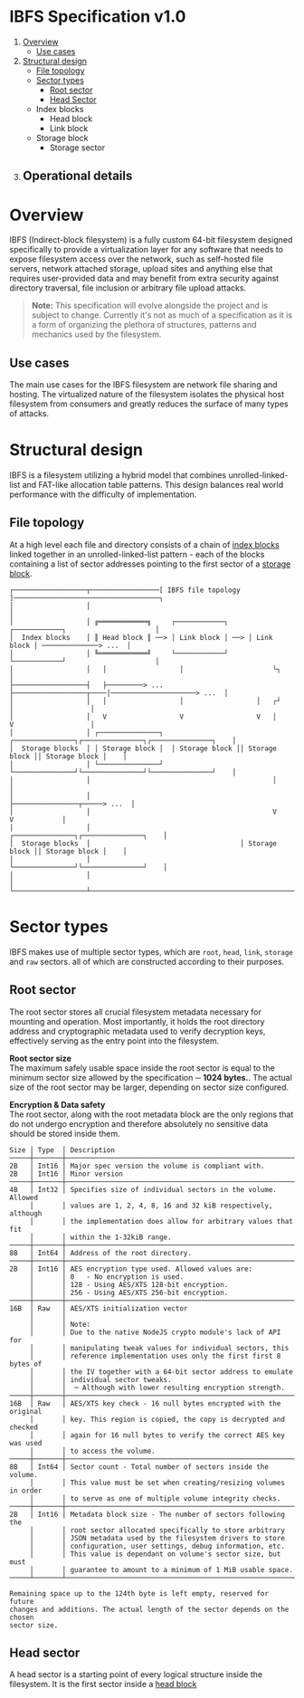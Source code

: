 
# IBFS Specification v1.0

1. [Overview](#overview)
    - [Use cases](#use-cases)
2. [Structural design](#structural-design)
    - [File topology](#file-topology)
    - [Sector types](#sector-types)
        - [Root sector](#root-sector)
        - [Head Sector](#head-sector)
    - Index blocks
        - Head block
        - Link block
    - Storage block
        - Storage sector
3. Operational details
    - 

# Overview
IBFS (Indirect-block filesystem) is a fully custom 64-bit filesystem designed specifically to 
provide a virtualization layer for any software that needs to expose filesystem access over the
network, such as self-hosted file servers, network attached storage, upload sites and anything else 
that requires user-provided data and may benefit from extra security against directory traversal, 
file inclusion or arbitrary file upload attacks.

> **Note:** This specification will evolve alongside the project and is subject to change. Currently
it's not as much of a specification as it is a form of organizing the plethora of structures, 
patterns and mechanics used by the filesystem.

## Use cases
The main use cases for the IBFS filesystem are network file sharing and hosting. The virtualized 
nature of the filesystem isolates the physical host filesystem from consumers and greatly reduces 
the surface of many types of attacks.

# Structural design
IBFS is a filesystem utilizing a hybrid model that combines unrolled-linked-list and FAT-like
allocation table patterns. This design balances real world performance with the difficulty of 
implementation.

## File topology
At a high level each file and directory consists of a chain of [index blocks](#index-blocks) linked
together in an unrolled-linked-list pattern - each of the blocks containing a list of sector
addresses pointing to the first sector of a [storage block](#storage─block).
```
┌──────────────────┬─────────────────[ IBFS file topology ]────────────────────────────────────┐
│                  │                                                                           │
│                  │ ╔════════════╗     ┌────────────┐     ┌────────────┐                      │
│  Index blocks    │ ║ Head block ║ ──> │ Link block │ ──> │ Link block │ ──────────────> ...  │
│                  │ ╚════════════╝     └────────────┘     └────────────┘                      │
│                  │   │                  │                      └┐                            │
├──────────────────┤   ├─────────> ...    ├──────────────────┬────│─────────────────────> ...  │
│                  │   │                  │                  │   ┌┘        │                   │
│                  │   V                  V                  V   │         V                   │
│                  │ ┌───────────────┐  ┌───────────────┐┌───────────────┐┌───────────────┐    │
│  Storage blocks  │ │ Storage block │  │ Storage block ││ Storage block ││ Storage block │    │
│                  │ └───────────────┘  └───────────────┘└───────────────┘└───────────────┘    │
│                  │                                             │                             │
│                  │                                             ├────────────────┬─────> ...  │
│                  │                                             V                V            │
│                  │                                     ┌───────────────┐┌───────────────┐    │
│  Storage blocks  │                                     │ Storage block ││ Storage block │    │
│                  │                                     └───────────────┘└───────────────┘    │
│                  │                                                                           │ 
└──────────────────┴───────────────────────────────────────────────────────────────────────────┘
```

# Sector types
IBFS makes use of multiple sector types, which are `root`, `head`, `link`, `storage` and `raw` 
sectors. all of which are constructed according to their purposes.

## Root sector
The root sector stores all crucial filesystem metadata necessary for mounting and operation.
Most importantly, it holds the root directory address and cryptographic metadata used to verify 
decryption keys, effectively serving as the entry point into the filesystem.

**Root sector size**  
The maximum safely usable space inside the root sector is equal to the minimum sector size allowed 
by the specification ─ **1024 bytes.**. The actual size of the root sector may be larger, depending
on sector size configured.

**Encryption & Data safety**  
The root sector, along with the root metadata block are the only regions that do not undergo 
encryption and therefore absolutely no sensitive data should be stored inside them.

```
Size │ Type  │ Description
─────┼───────┼────────────────────────────────────────────────────────────────
2B   │ Int16 │ Major spec version the volume is compliant with.
2B   │ Int16 │ Minor version
─────┼───────┼────────────────────────────────────────────────────────────────
4B   │ Int32 │ Specifies size of individual sectors in the volume. Allowed 
     │       │ values are 1, 2, 4, 8, 16 and 32 kiB respectively, although 
     │       │ the implementation does allow for arbitrary values that fit
     │       │ within the 1-32kiB range.
─────┼───────┼────────────────────────────────────────────────────────────────
8B   │ Int64 │ Address of the root directory.
─────┼───────┼────────────────────────────────────────────────────────────────
2B   │ Int16 │ AES encryption type used. Allowed values are:
     │       │ 0   - No encryption is used.
     │       │ 128 - Using AES/XTS 128-bit encryption.
     │       │ 256 - Using AES/XTS 256-bit encryption.
─────┼───────┼────────────────────────────────────────────────────────────────
16B  │ Raw   │ AES/XTS initialization vector
     │       │
     │       │ Note:
     │       │ Due to the native NodeJS crypto module's lack of API for
     │       │ manipulating tweak values for individual sectors, this
     │       │ reference implementation uses only the first first 8 bytes of 
     │       │ the IV together with a 64-bit sector address to emulate 
     │       │ individual sector tweaks.
     │       │  ─ Although with lower resulting encryption strength.
─────┼───────┼────────────────────────────────────────────────────────────────
16B  │ Raw   │ AES/XTS key check - 16 null bytes encrypted with the original
     │       │ key. This region is copied, the copy is decrypted and checked
     │       │ again for 16 null bytes to verify the correct AES key was used
     │       │ to access the volume.
─────┼───────┼────────────────────────────────────────────────────────────────
8B   │ Int64 │ Sector count - Total number of sectors inside the volume.
     │       │ This value must be set when creating/resizing volumes in order
     │       │ to serve as one of multiple volume integrity checks.
─────┼───────┼────────────────────────────────────────────────────────────────
2B   │ Int16 │ Metadata block size - The number of sectors following the 
     │       │ root sector allocated specifically to store arbitrary 
     │       │ JSON metadata used by the filesystem drivers to store
     │       │ configuration, user settings, debug information, etc.
     │       │ This value is dependant on volume's sector size, but must
     │       │ guarantee to amount to a minimum of 1 MiB usable space.
─────┴───────┴────────────────────────────────────────────────────────────────

Remaining space up to the 124th byte is left empty, reserved for future 
changes and additions. The actual length of the sector depends on the chosen
sector size.
```

## Head sector
A head sector is a starting point of every logical structure inside the filesystem. It is the first
sector inside a [head block](#head-block)
